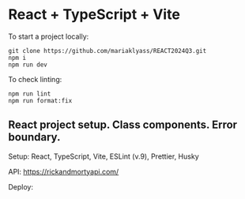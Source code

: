 # React + TypeScript + Vite

To start a project locally:

```
git clone https://github.com/mariaklyass/REACT2024Q3.git
npm i
npm run dev
```

To check linting:

```
npm run lint
npm run format:fix
```

## React project setup. Class components. Error boundary.

Setup: React, TypeScript, Vite, ESLint (v.9), Prettier, Husky

API: https://rickandmortyapi.com/

Deploy:
